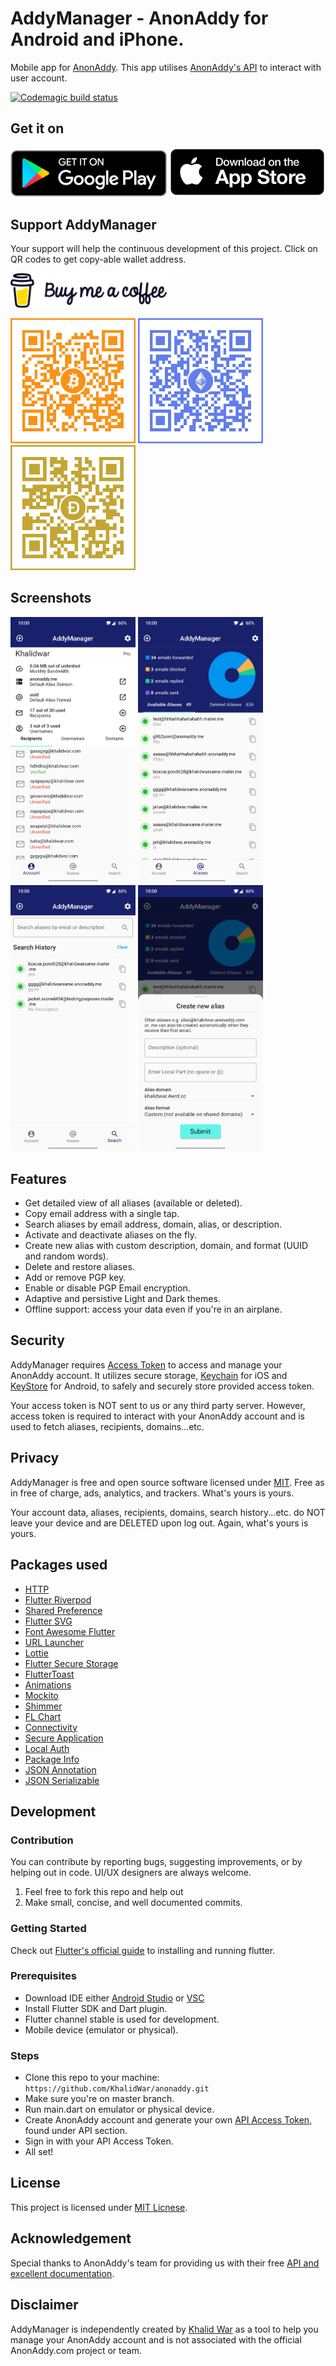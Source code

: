 # AddyManager - AnonAddy for Android and iPhone.
Mobile app for [AnonAddy](https://anonaddy.com/). This app utilises [AnonAddy's API](https://app.anonaddy.com/docs/) to interact with user account.

[![Codemagic build status](https://api.codemagic.io/apps/5fe2a9a115bfd177d368e1b3/5fe2a9a115bfd177d368e1b2/status_badge.svg)](https://codemagic.io/apps/5fe2a9a115bfd177d368e1b3/5fe2a9a115bfd177d368e1b2/latest_build)

## Get it on
[<img src="assets/screenshots/play_store_badge.png" width="250">](https://play.google.com/store/apps/details?id=com.khalidwar.anonaddy)  [<img src="assets/screenshots/app_store_badge.png" width="250">](https://apps.apple.com/us/app/addymanager/id1547461270#?platform=iphone)

## Support AddyManager
Your support will help the continuous development of this project. Click on QR codes to get copy-able wallet address.

[<img src="assets/screenshots/bmc.png" width="250">](https://www.buymeacoffee.com/khalidwar)

[<img src="assets/crypto_wallets/btc.png" width="200">](https://www.blockchain.com/btc/address/bc1qr6455yefsgua0w2l5wq97rntzsegsd6cnpayar) [<img src="assets/crypto_wallets/eth.png" width="200">](https://www.blockchain.com/eth/address/0xbDAc17f1b735BF6680D9861de9db65B40485576E) [<img src="assets/crypto_wallets/doge.png" width="200">](https://dogeblocks.com/address/DBgGAWh77vTgzJcvr7QeaAi93ZT2xE6hrv)


## Screenshots
<img src="assets/screenshots/account.jpg" width="200"> <img src="assets/screenshots/aliases.jpg" width="200"> <img src="assets/screenshots/search.jpg" width="200"> 
<img src="assets/screenshots/create_alias.jpg" width="200">


## Features
- Get detailed view of all aliases (available or deleted).
- Copy email address with a single tap. 
- Search aliases by email address, domain, alias, or description.
- Activate and deactivate aliases on the fly.
- Create new alias with custom description, domain, and format (UUID and random words).
- Delete and restore aliases.
- Add or remove PGP key.
- Enable or disable PGP Email encryption.
- Adaptive and persistive Light and Dark themes.
- Offline support: access your data even if you're in an airplane.


## Security
AddyManager requires [Access Token](https://app.anonaddy.com/settings) to access and manage your AnonAddy account. It utilizes secure storage, [Keychain](https://developer.apple.com/documentation/security/keychain_services#//apple_ref/doc/uid/TP30000897-CH203-TP1) for iOS and [KeyStore](https://developer.android.com/training/articles/keystore) for Android, to safely and securely store provided access token. 

Your access token is NOT sent to us or any third party server. However, access token is required to interact with your AnonAddy account and is used to fetch aliases, recipients, domains...etc.


## Privacy
AddyManager is free and open source software licensed under [MIT](https://github.com/KhalidWar/anonaddy/blob/master/LICENSE). Free as in free of charge, ads, analytics, and trackers. What's yours is yours.

Your account data, aliases, recipients, domains, search history...etc. do NOT leave your device and are DELETED upon log out. Again, what's yours is yours.


## Packages used
- [HTTP](https://pub.dev/packages/http)
- [Flutter Riverpod](https://pub.dev/packages/flutter_riverpod)
- [Shared Preference](https://pub.dev/packages/shared_preferences)
- [Flutter SVG](https://pub.dev/packages/flutter_svg)
- [Font Awesome Flutter](https://pub.dev/packages/font_awesome_flutter)
- [URL Launcher](https://pub.dev/packages/url_launcher)
- [Lottie](https://pub.dev/packages/lottie)
- [Flutter Secure Storage](https://pub.dev/packages/flutter_secure_storage)
- [FlutterToast](https://pub.dev/packages/fluttertoast)
- [Animations](https://pub.dev/packages/animations)
- [Mockito](https://pub.dev/packages/mockito)
- [Shimmer](https://pub.dev/packages/shimmer)
- [FL Chart](https://pub.dev/packages/fl_chart)
- [Connectivity](https://pub.dev/packages/connectivity)
- [Secure Application](https://pub.dev/packages/secure_application)
- [Local Auth](https://pub.dev/packages/local_auth)
- [Package Info](https://pub.dev/packages/package_info)
- [JSON Annotation](https://pub.dev/packages/json_annotation)
- [JSON Serializable](https://pub.dev/packages/json_serializable)


## Development

### Contribution
You can contribute by reporting bugs, suggesting improvements, or by helping out in code.
UI/UX designers are always welcome.
1. Feel free to fork this repo and help out
2. Make small, concise, and well documented commits.

### Getting Started
Check out [Flutter's official guide](https://flutter.dev/docs/get-started/install) to installing and running flutter.

### Prerequisites
- Download IDE either [Android Studio](https://developer.android.com/studio) or [VSC](https://code.visualstudio.com/)
- Install Flutter SDK and Dart plugin.
- Flutter channel stable is used for development.
- Mobile device (emulator or physical).

### Steps
- Clone this repo to your machine: `https://github.com/KhalidWar/anonaddy.git`
- Make sure you're on master branch.
- Run main.dart on emulator or physical device.
- Create AnonAddy account and generate your own [API Access Token](https://app.anonaddy.com/settings), found under API section.
- Sign in with your API Access Token.
- All set!

## License
This project is licensed under [MIT Licnese](https://github.com/KhalidWar/anonaddy/blob/master/LICENSE).

## Acknowledgement
Special thanks to AnonAddy's team for providing us with their free [API and excellent documentation](https://app.anonaddy.com/docs/).

## Disclaimer
AddyManager is independently created by [Khalid War](https://github.com/khalidwar) as a tool to help you manage your AnonAddy account and is not associated with the official AnonAddy.com project or team.
